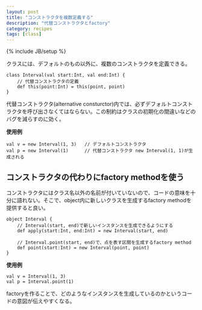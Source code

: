 ```yaml
---
layout: post
title: "コンストラクタを複数定義する"
description: "代替コンストラクタとfactory"
category: recipes
tags: [class]
---
```

{% include JB/setup %}

クラスには、デフォルトのもの以外に、複数のコンストラクタを定義できる。

	class Interval(val start:Int, val end:Int) {
		// 代替コンストラクタの定義
		def this(point:Int) = this(point, point)
	}

代替コンストラクタ(alternative consturctor)内では、必ずデフォルトコンストラクタを呼び出さなくてはならない。この制約はクラスの初期化の間違いなどのバグを減らすのに効く。

**使用例**

	val v = new Interval(1, 3)   // デフォルトコンストラクタ
	val p = new Interval(1)      // 代替コンストラクタ new Interval(1, 1)が生成される
	

## コンストラクタの代わりにfactory methodを使う

コンストラクタにはクラス名以外の名前が付いていないので、コードの意味を十分に語れない。そこで、object内に新しいクラスを生成するfactory methodを提供すると良い。

	object Interval {
		// Interval(start, end)で新しいインスタンスを生成できるようにする
		def apply(start:Int, end:Int) = new Interval(start, end)
	
		// Interval.point(start, end)で、点を表す区間を生成するfactory method
		def point(start:Int) = new Interval(point, point)
	}

**使用例**

	val v = Interval(1, 3)
	val p = Interval.point(1)

factoryを作ることで、どのようなインスタンスを生成しているのかというコードの意図が伝えやすくなる。
